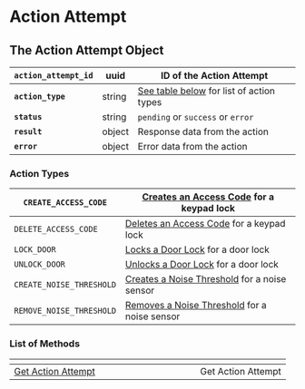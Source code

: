 # Action Attempt

## The Action Attempt Object

| **`action_attempt_id`** | uuid   | ID of the Action Attempt                                    |
| ----------------------- | ------ | ----------------------------------------------------------- |
| **`action_type`**       | string | [See table below](./#action-types) for list of action types |
| **`status`**            | string | `pending` or `success` or `error`                           |
| **`result`**            | object | Response data from the action                               |
| **`error`**             | object | Error data from the action                                  |

### Action Types

| `CREATE_ACCESS_CODE`     | [Creates an Access Code](../access_codes/#create-an-access-code) for a keypad lock                                                                       |
| ------------------------ | -------------------------------------------------------------------------------------------------------------------------------------------------------- |
| `DELETE_ACCESS_CODE`     | [Deletes an Access Code](../access_codes/#delete-an-access-code) for a keypad lock                                                                       |
| `LOCK_DOOR`              | [Locks a Door Lock](../locks/#lock-door) for a door lock                                                                                                 |
| `UNLOCK_DOOR`            | [Unlocks a Door Lock](../locks/#unlock-door) for a door lock                                                                                             |
| `CREATE_NOISE_THRESHOLD` | [Creates a Noise Threshold](https://github.com/seamapi/api-docs/blob/main/docs/api-clients/action-attempt/broken-reference/README.md) for a noise sensor |
| `REMOVE_NOISE_THRESHOLD` | [Removes a Noise Threshold](https://github.com/seamapi/api-docs/blob/main/docs/api-clients/action-attempt/broken-reference/README.md) for a noise sensor |

### List of Methods

<table data-header-hidden><thead><tr><th width="312"></th><th></th></tr></thead><tbody><tr><td><a href="get.md">Get Action Attempt</a></td><td>Get Action Attempt</td></tr></tbody></table>
